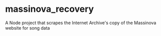 # massinova_recovery
A Node project that scrapes the Internet Archive's copy of the Massinova website for song data

